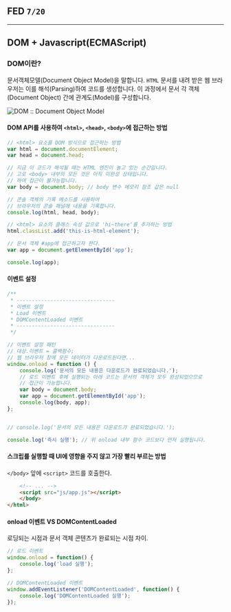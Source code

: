 ## FED `7/20`

---

## DOM + Javascript(ECMAScript)

### DOM이란?

문서객체모델(Document Object Model)을 말합니다. `HTML` 문서를 내려 받은 웹 브라우저는 이를 해석(Parsing)하여 코드를 생성합니다. 이 과정에서 문서 각 객체(Document Object) 간에 관계도(Model)를 구성합니다.

![DOM :: Document Object Model](http://www.w3schools.com/js/pic_htmltree.gif)

#### DOM API를 사용하여 `<html>`, `<head>`, `<body>`에 접근하는 방법

```js
// <html> 요소를 DOM 방식으로 접근하는 방법
var html = document.documentElement;
var head = document.head;

// 지금 이 코드가 해석될 때는 HTML 엔진이 놀고 있는 순간입니다.
// 고로 <body> 내부의 모든 것은 아직 미완성 상태입니다.
// 하여 접근이 불가능합니다.
var body = document.body; // body 변수 메모리 참조 값은 null

// 콘솔 객체의 기록 메소드를 사용하여
// 브라우저의 콘솔 패널에 내용을 기록합니다.
console.log(html, head, body);

// <html> 요소의 클래스 속성 값으로 'hi~there'를 추가하는 방법
html.classList.add('this-is-html-element');

// 문서 객체 #app에 접근하고자 한다.
var app = document.getElementById('app');

console.log(app);
```

#### 이벤트 설정

```js
/**
 * --------------------------------
 * 이벤트 설정
 * Load 이벤트
 * DOMContentLoaded 이벤트
 * --------------------------------
 */

// 이벤트 설정 패턴
// 대상.이벤트 = 콜백함수;
// 웹 브라우저 창에 모든 데이터가 다운로드된다면...
window.onload = function () {
	console.log('문서의 모든 내용은 다운로드가 완료되었습니다.');
	// 로드 이벤트 후에 실행되는 아래 코드는 문서의 객체가 모두 완성되었으므로
	// 접근이 가능합니다.
	var body = document.body;
	var app = document.getElementById('app');
	console.log(body, app);
};


// console.log('문서의 모든 내용은 다운로드가 완료되었습니다.');

console.log('즉시 실행'); // 위 onload 내부 함수 코드보다 먼저 실행됩니다.
```

#### 스크립를 실행할 때 UI에 영향을 주지 않고 가장 빨리 부르는 방법

`</body>` 앞에 `<script>` 코드를 호출한다.

```html
	<!-- ... -->
	<script src="js/app.js"></script>
	</body>
</html>
```

#### onload 이벤트 VS DOMContentLoaded

로딩되는 시점과 문서 객체 콘텐츠가 완료되는 시점 차이.

```js
// 로드 이벤트
window.onload = function() {
	console.log('load 실행');
};

// DOMContentLoaded 이벤트
window.addEventListener('DOMContentLoaded', function() {
	console.log('DOMContentLoaded 실행');
});
```